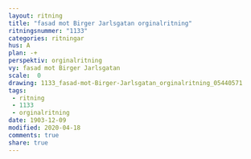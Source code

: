 ```yaml
---
layout: ritning
title: "fasad mot Birger Jarlsgatan orginalritning"
ritningsnummer: "1133"
categories: ritningar
hus: A
plan: -+
perspektiv: orginalritning
vy: fasad mot Birger Jarlsgatan
scale:  0
drawing: 1133_fasad-mot-Birger-Jarlsgatan_orginalritning_05440571
tags:
 - ritning
 - 1133
 - orginalritning
date: 1903-12-09
modified: 2020-04-18
comments: true
share: true
---
```

